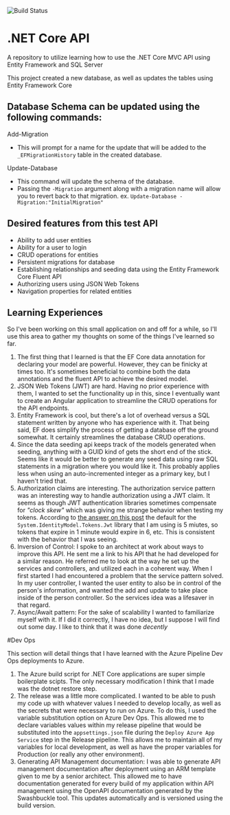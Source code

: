 ![Build Status](https://arcooper.visualstudio.com/APITest/_apis/build/status/arcoopertestapi%20-%20CI)

# .NET Core API
A repository to utilize learning how to use the .NET Core MVC API using Entity Framework and SQL Server

This project created a new database, as well as updates the tables using Entity Framework Core

## Database Schema can be updated using the following commands:
Add-Migration
  - This will prompt for a name for the update that will be added to the `_EFMigrationHistory` table in the created database.

Update-Database
  - This command will update the schema of the database.
  - Passing the `-Migration` argument along with a migration name will allow you to revert back to that migration. 
    ex. `Update-Database -Migration:"InitialMigration"`

## Desired features from this test API
- Ability to add user entities
- Ability for a user to login
- CRUD operations for entities
- Persistent migrations for database
- Establishing relationships and seeding data using the Entity Framework Core Fluent API
- Authorizing users using JSON Web Tokens
- Navigation properties for related entities

## Learning Experiences
So I've been working on this small application on and off for a while, so I'll use this area to gather my thoughts on 
some of the things I've learned so far. 

1. The first thing that I learned is that the EF Core data annotation for declaring your model are powerful. 
However, they can be finicky at times too. It's sometimes beneficial to combine both the data annotations and the fluent API
to achieve the desired model.
2. JSON Web Tokens (JWT) are hard. Having no prior experience with them, I wanted to set the functionality up in this, since I eventually
want to create an Angular application to streamline the CRUD operations for the API endpoints.
3. Entity Framework is cool, but there's a lot of overhead versus a SQL statement written by anyone who has experience with it. That 
being said, EF does simplify the process of getting a database off the ground somewhat. It certainly streamlines the database CRUD
operations.
4. Since the data seeding api keeps track of the models generated when seeding, anything with a GUID kind of gets the short end of 
the stick. Seems like it would be better to generate any seed data using raw SQL statements in a migration where you would like it.
This probably applies less when using an auto-incremented integer as a primary key, but I haven't tried that.
5. Authorization claims are interesting. The authorization service pattern was an interesting way to handle authorization using 
a JWT claim. It seems as though JWT authentication libraries sometimes compensate for _"clock skew"_ which was giving me strange behavior when testing
my tokens. According to [the answer on this post](https://stackoverflow.com/questions/39728519/jwtsecuritytoken-doesnt-expire-when-it-should) the default
for the `System.IdentityModel.Tokens.Jwt` library that I am using is 5 miutes, so tokens that expire in 1 minute would expire in 6, etc. This
is consistent with the behavior that I was seeing.
6. Inversion of Control: I spoke to an architect at work about ways to improve this API. He sent me a link to his API that he had developed
for a similar reason. He referred me to look at the way he set up the services and controllers, and utilized each in a coherent way. 
When I first started I had encountered a problem that the service pattern solved. In my user controller, I wanted the user entity to also
be in control of the person's information, and wanted the add and update to take place inside of the person controller. So the services
idea was a lifesaver in that regard.
7. Async/Await pattern: For the sake of scalability I wanted to familiarize myself with it. If I did it correctly, I have no idea, but I suppose
I will find out some day. I like to think that it was done _decently_

#Dev Ops

This section will detail things that I have learned with the Azure Pipeline Dev Ops deployments to Azure.

1. The Azure build script for .NET Core applications are super simple boilerplate scipts. The only necessary modification I think that I made was
the dotnet restore step.
2. The release was a little more complicated. I wanted to be able to push my code up with whatever values I needed to develop locally,
as well as the secrets that were necessary to run on Azure. To do this, I used the variable substitution option on Azure Dev Ops. This allowed me to
declare variables values within my release pipeline that would be substituted into the `appsettings.json` file during the `Deploy Azure App Service` step in the Release pipeline. 
This allows me to maintain all of my variables for local development, as well as have the proper variables for Production (or really any other environment). 
3. Generating API Management documentation: I was able to generate API management documentation after deployment using an ARM template given to me by a senior architect.
This allowed me to have documentation generated for every build of my application within API management using the OpenAPI documentation generated by the Swashbuckle tool.
This updates automatically and is versioned using the build version. 